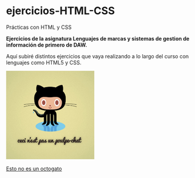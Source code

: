 # ejercicios-HTML-CSS
Prácticas con HTML y CSS

**Ejercicios de la asignatura Lenguajes de marcas y sistemas de gestion de información de primero de DAW.**

Aquí subiré distintos ejercicios que vaya realizando a lo largo del curso con lenguajes como HTML5 y CSS.


<img src="notocat.jpg" width="240px">

[Esto no es un octogato](https://octodex.github.com/notocat)
